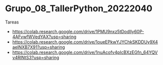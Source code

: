 # Grupo_08_TallerPython_20222040

Tareas
- https://colab.research.google.com/drive/1PMU9nxz5tDodlIy60P-4AFvwfWVedYAX?usp=sharing 
- https://colab.research.google.com/drive/1oueEPkwYJYChkSKDDUy9X4aeINXB7X91?usp=sharing
- https://colab.research.google.com/drive/1nuAcofv4pIcBXzEGfn_64YQVv4RlNtS3?usp=sharing
